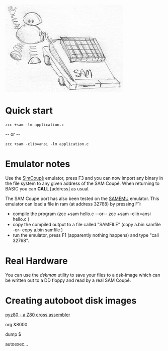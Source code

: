 
![](images/platform/sam.jpg)


# Quick start

    zcc +sam -lm application.c

-- or --

    zcc +sam -clib=ansi -lm application.c

# Emulator notes

Use the [SimCoupè](http://sourceforge.net/projects/simcoupe/) emulator, press F3 and you can now import any binary in the file system to any given address of the SAM Coupé.  When returning to BASIC you can **CALL** [address] as usual.

The SAM Coupe port has also been tested on the [SAMEMU](http://www.inf.upol.cz/~keprta/sam/samemu/welcome.html) emulator.
This emulator can load a file in ram (at address 32768) by pressing F1:

* compile the program (zcc +sam hello.c  --or--  zcc +sam -clib=ansi hello.c  )
* copy the compiled output to a file called "SAMFILE" (copy a.bin samfile -or- copy a.bin samfile )
* run the emulator, press F1 (apparently nothing happens) and type "call 32768".

# Real Hardware

You can use the *dskman* utility to save your files to a dsk-image which can be written out to a DD floppy and read by a real SAM Coupé.  

# Creating autoboot disk images

[pyz80 - a Z80 cross assembler](https://github.com/simonowen/pyz80)

org &8000

dump $

autoexec...
